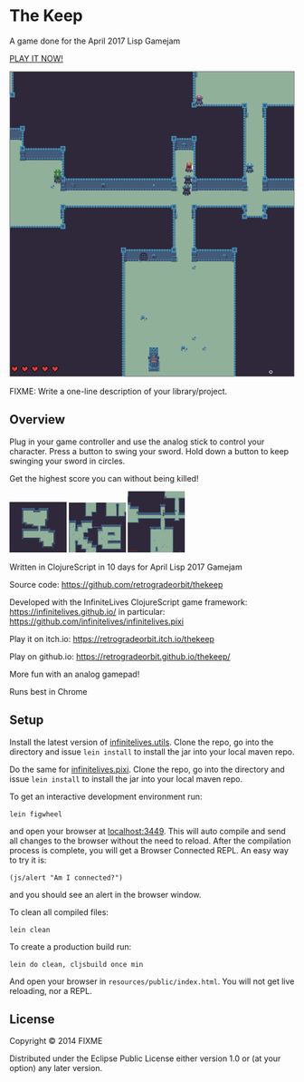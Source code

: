 # The Keep

A game done for the April 2017 Lisp Gamejam

[PLAY IT NOW!](https://retrogradeorbit.github.io/thekeep/)

![Title screen](./screenshot-04.png)

FIXME: Write a one-line description of your library/project.

## Overview

Plug in your
game controller and use the analog stick to control your character.
Press a button to swing your sword. Hold down a button to keep swinging your sword in circles.

Get the highest score you can without being killed!

<img src="screenshot-01.png" width="20%"> <img src="screenshot-03.png" width="20%"> <img src="screenshot-04.png" width="20%">

Written in ClojureScript in 10 days for April Lisp 2017 Gamejam

Source code: https://github.com/retrogradeorbit/thekeep

Developed with the InfiniteLives ClojureScript game framework:
https://infinitelives.github.io/ in particular:
https://github.com/infinitelives/infinitelives.pixi

Play it on itch.io: https://retrogradeorbit.itch.io/thekeep

Play on github.io: https://retrogradeorbit.github.io/thekeep/

More fun with an analog gamepad!

Runs best in Chrome

## Setup

Install the latest version of
[infinitelives.utils](https://github.com/infinitelives/infinitelives.utils).
Clone the repo, go into the directory and issue `lein install` to
install the jar into your local maven repo.

Do the same for
[infinitelives.pixi](https://github.com/infinitelives/infinitelives.pixi).
Clone the repo, go into the directory and issue `lein install` to
install the jar into your local maven repo.

To get an interactive development environment run:

    lein figwheel

and open your browser at [localhost:3449](http://localhost:3449/).
This will auto compile and send all changes to the browser without the
need to reload. After the compilation process is complete, you will
get a Browser Connected REPL. An easy way to try it is:

    (js/alert "Am I connected?")

and you should see an alert in the browser window.

To clean all compiled files:

    lein clean

To create a production build run:

    lein do clean, cljsbuild once min

And open your browser in `resources/public/index.html`. You will not
get live reloading, nor a REPL.

## License

Copyright © 2014 FIXME

Distributed under the Eclipse Public License either version 1.0 or (at your option) any later version.
